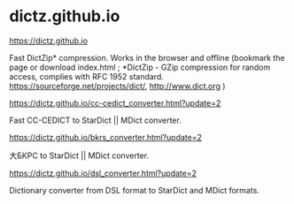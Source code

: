 # dictz.github.io
https://dictz.github.io

Fast DictZip* compression. Works in the browser and offline (bookmark the page or download index.html ; *DictZip - GZip compression for random access, complies with RFC 1952 standard. https://sourceforge.net/projects/dict/, http://www.dict.org )



https://dictz.github.io/cc-cedict_converter.html?update=2

Fast CC-CEDICT to StarDict || MDict converter. 


https://dictz.github.io/bkrs_converter.html?update=2

大БКРС to StarDict || MDict converter. 


https://dictz.github.io/dsl_converter.html?update=2

Dictionary converter from DSL format to StarDict and MDict formats.
